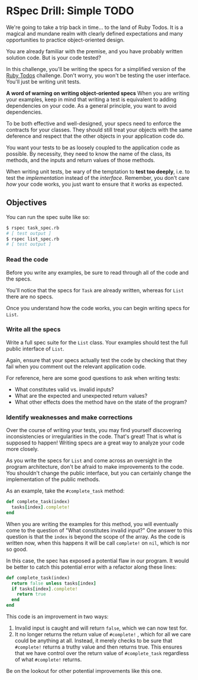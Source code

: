 # RSpec Drill: Simple TODO

We're going to take a trip back in time… to the land of Ruby Todos.  It is a magical and mundane realm with clearly defined expectations and many opportunities to practice object-oriented design.

You are already familiar with the premise, and you have probably written solution code.  But is your code tested?

In this challenge, you'll be writing the specs for a simplified version of the [Ruby Todos](http://socrates.devbootcamp.com/challenges/97) challenge.  Don't worry, you won't be testing the user interface.  You'll just be writing unit tests.

**A word of warning on writing object-oriented specs**
When you are writing your examples, keep in mind that writing a test is equivalent to adding dependencies on your code.  As a general principle, you want to avoid dependencies.

To be both effective and well-designed, your specs need to enforce the contracts for your classes.  They should still treat your objects with the same deference and respect that the other objects in your application code do.

You want your tests to be as loosely coupled to the application code as possible.  By necessity, they need to know the name of the class, its methods, and the inputs and return values of those methods.

When writing unit tests, be wary of the temptation to **test too deeply**, i.e. to test the *implementation* instead of the *interface*.  Remember, you don't care *how* your code works, you just want to ensure that it works as expected.

## Objectives

You can run the spec suite like so:

```bash
$ rspec task_spec.rb
# [ test output ]
$ rspec list_spec.rb
# [ test output ]
```

### Read the code

Before you write any examples, be sure to read through all of the code and the specs.

You'll notice that the specs for `Task` are already written, whereas for `List` there are no specs.

Once you understand how the code works, you can begin writing specs for `List`.

### Write all the specs

Write a full spec suite for the `List` class.  Your examples should test the full public interface of `List`.

Again, ensure that your specs actually test the code by checking that they fail when you comment out the relevant application code.

For reference, here are some good questions to ask when writing tests:

- What constitutes valid vs. invalid inputs?
- What are the expected and unexpected return values?
- What other effects does the method have on the state of the program?

### Identify weaknesses and make corrections

Over the course of writing your tests, you may find yourself discovering inconsistencies or irregularities in the code.  That's great!  That is what is supposed to happen!  Writing specs are a great way to analyze your code more closely.

As you write the specs for `List` and come across an oversight in the program architecture, don't be afraid to make improvements to the code.  You shouldn't change the public interface, but you can certainly change the implementation of the public methods.

As an example, take the `#complete_task` method:

```ruby
def complete_task(index)
  tasks[index].complete!
end
```

When you are writing the examples for this method, you will eventually come to the question of "What constitutes invalid input?"  One answer to this question is that the `index` is  beyond the scope of the array.  As the code is written now, when this happens it will be call `complete!` on `nil`, which is nor so good.

In this case, the spec has exposed a potential flaw in our program.  It would be better to catch this potential error with a refactor along these lines:

```ruby
def complete_task(index)
  return false unless tasks[index]
  if tasks[index].complete!
    return true
  end
end
```

This code is an improvement in two ways:

1. Invalid input is caught and will return `false`, which we can now test for.
2. It no longer returns the return value of `#complete!`  , which for all we care could be anything at all.  Instead, it merely checks to be sure that `#complete!` returns a truthy value and then returns true.  This ensures that we have control over the return value of `#complete_task` regardless of what `#complete!` returns.

Be on the lookout for other potential improvements like this one.
